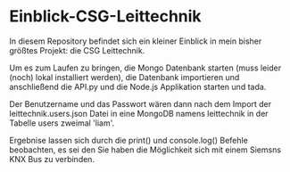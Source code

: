 # Einblick-CSG-Leittechnik

In diesem Repository befindet sich ein kleiner Einblick in mein bisher größtes Projekt: die CSG Leittechnik.

Um es zum Laufen zu bringen, die Mongo Datenbank starten (muss leider (noch) lokal installiert werden), die Datenbank importieren und anschließend die API.py und die Node.js Applikation starten und tada.

Der Benutzername und das Passwort wären dann nach dem Import der leittechnik.users.json Datei in eine MongoDB namens leittechnik in der Tabelle users zweimal 'liam'.

Ergebnise lassen sich durch die print() und console.log() Befehle beobachten, es sei den Sie haben die Möglichkeit sich mit einem Siemsns KNX Bus zu verbinden.
